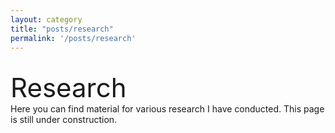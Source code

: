 ```yaml
---
layout: category
title: "posts/research"
permalink: '/posts/research'
---
```


<br>
<div style="font-size:3em;">Research</div>
Here you can find material for various research I have conducted. This page is still under construction.
